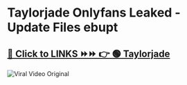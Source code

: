 
 # Taylorjade Onlyfans Leaked - Update Files ebupt

## <h2><a href="https://clipsfans.com/Taylorjade&ref=git">🔗 Click to LINKS ⏩⏩ 👉 🟢 Taylorjade </a></h2>

<a href="https://clipsfans.com/Taylorjade&ref=git" rel="nofollow" data-target="animated-image.originalLink"><img src="https://i.ibb.co.com/xMMVF88/686577567.gif" alt="Viral Video Original" style="max-width: 100%; display: inline-block;" data-target="animated-image.originalImage"></a>

